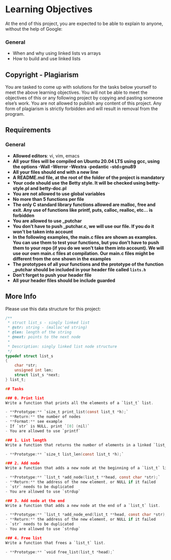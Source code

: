 # Learning Objectives

At the end of this project, you are expected to be able to explain to anyone, without the help of Google:

### General

- When and why using linked lists vs arrays
- How to build and use linked lists

## Copyright - Plagiarism

You are tasked to come up with solutions for the tasks below yourself to meet the above learning objectives. You will not be able to meet the objectives of this or any following project by copying and pasting someone else’s work. You are not allowed to publish any content of this project. Any form of plagiarism is strictly forbidden and will result in removal from the program.

## Requirements

### General

- **Allowed editors**: vi, vim, emacs
- **All your files will be compiled on Ubuntu 20.04 LTS using gcc, using the options -Wall -Werror -Wextra -pedantic -std=gnu89**
- **All your files should end with a new line**
- **A README.md file, at the root of the folder of the project is mandatory**
- **Your code should use the Betty style. It will be checked using betty-style.pl and betty-doc.pl**
- **You are not allowed to use global variables**
- **No more than 5 functions per file**
- **The only C standard library functions allowed are malloc, free and exit. Any use of functions like printf, puts, calloc, realloc, etc… is forbidden**
- **You are allowed to use _putchar**
- **You don’t have to push _putchar.c, we will use our file. If you do it won’t be taken into account**
- **In the following examples, the main.c files are shown as examples. You can use them to test your functions, but you don’t have to push them to your repo (if you do we won’t take them into account). We will use our own main.c files at compilation. Our main.c files might be different from the one shown in the examples**
- **The prototypes of all your functions and the prototype of the function _putchar should be included in your header file called `lists.h`**
- **Don’t forget to push your header file**
- **All your header files should be include guarded**

## More Info

Please use this data structure for this project:

```c
/**
 * struct list_s - singly linked list
 * @str: string - (malloc'ed string)
 * @len: length of the string
 * @next: points to the next node
 *
 * Description: singly linked list node structure
 */
typedef struct list_s
{
    char *str;
    unsigned int len;
    struct list_s *next;
} list_t;

## Tasks

### 0. Print list
Write a function that prints all the elements of a `list_t` list.

- **Prototype:** `size_t print_list(const list_t *h);`
- **Return:** the number of nodes
- **Format:** see example
- If `str` is NULL, print `[0] (nil)`
- You are allowed to use `printf`

### 1. List length
Write a function that returns the number of elements in a linked `list_t` list.

- **Prototype:** `size_t list_len(const list_t *h);`

### 2. Add node
Write a function that adds a new node at the beginning of a `list_t` list.

- **Prototype:** `list_t *add_node(list_t **head, const char *str);`
- **Return:** the address of the new element, or NULL if it failed
- `str` needs to be duplicated
- You are allowed to use `strdup`

### 3. Add node at the end
Write a function that adds a new node at the end of a `list_t` list.

- **Prototype:** `list_t *add_node_end(list_t **head, const char *str);`
- **Return:** the address of the new element, or NULL if it failed
- `str` needs to be duplicated
- You are allowed to use `strdup`

### 4. Free list
Write a function that frees a `list_t` list.

- **Prototype:** `void free_list(list_t *head);`


